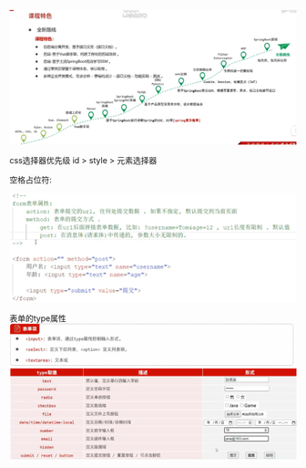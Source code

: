 ![image-20240815170909496](imgs/image-20240815170909496.png)

css选择器优先级
id > style > 元素选择器

空格占位符: &nbsp;

![image-20240817103253371](imgs/image-20240817103253371.png)

表单的type属性
![image-20240817110623675](imgs/image-20240817110623675.png)







